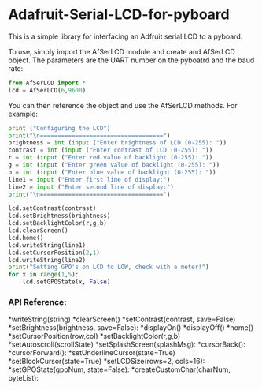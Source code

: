 # Adafruit-Serial-LCD-for-pyboard

This is a simple library for interfacing an Adfruit serial LCD to a pyboard.

To use, simply import the AfSerLCD module and create and AfSerLCD object.
The parameters are the UART number on the pyboatrd and the baud rate:

```python
from AfSerLCD import *
lcd = AfSerLCD(6,9600)
```

You can then reference the object and use the AfSerLCD methods.  For example:

```python
print ("Configuring the LCD")
print("\n===================================")
brightness = int (input ("Enter brightness of LCD (0-255): "))
contrast = int (input ("Enter contrast of LCD (0-255): "))
r = int (input ("Enter red value of backlight (0-255): "))
g = int (input ("Enter green value of backlight (0-255): "))
b = int (input ("Enter blue value of backlight (0-255): "))
line1 = input ("Enter first line of display:")
line2 = input ("Enter second line of display:")
print("\n===================================")

lcd.setContrast(contrast)
lcd.setBrightness(brightness)
lcd.setBacklightColor(r,g,b)
lcd.clearScreen()
lcd.home()
lcd.writeString(line1)
lcd.setCursorPosition(2,1)
lcd.writeString(line2) 
print("Setting GPO's on LCD to LOW, check with a meter!")
for x in range(1,5):
    lcd.setGPOState(x, False)
```
### API Reference:

*writeString(string)
*clearScreen()
*setContrast(contrast, save=False)
*setBrightness(brightness, save=False):
*displayOn()
*displayOff()
*home()
*setCursorPosition(row,col)
*setBacklightColor(r,g,b)
*setAutoscroll(scrollState)
*setSplashScreen(splashMsg):
*cursorBack():
*cursorForward():
*setUnderlineCursor(state=True)
*setBlockCursor(state=True)
*setLCDSize(rows=2, cols=16):
*setGPOState(gpoNum, state=False):
*createCustomChar(charNum, byteList):


